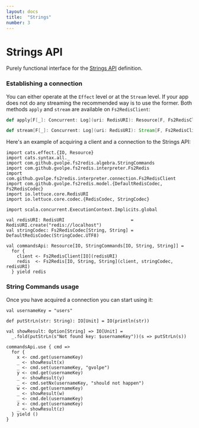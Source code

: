 ```yaml
---
layout: docs
title:  "Strings"
number: 3
---
```


# Strings API

Purely functional interface for the [Strings API](https://redis.io/commands#string) definition.

### Establishing a connection

You can either operate at the `Effect` level or at the `Stream` level. If your app does not do any streaming the recommended way is to use the former. Both methods `apply` and `stream` are available on `Fs2RedisClient`:

```scala
def apply[F[_]: Concurrent: Log](uri: RedisURI): Resource[F, Fs2RedisClient]
```

```scala
def stream[F[_]: Concurrent: Log](uri: RedisURI): Stream[F, Fs2RedisClient]
```

Here's an example of acquiring a client and a connection to the Strings API:

```tut:book:silent
import cats.effect.{IO, Resource}
import cats.syntax.all._
import com.github.gvolpe.fs2redis.algebra.StringCommands
import com.github.gvolpe.fs2redis.interpreter.Fs2Redis
import com.github.gvolpe.fs2redis.interpreter.connection.Fs2RedisClient
import com.github.gvolpe.fs2redis.model.{DefaultRedisCodec, Fs2RedisCodec}
import io.lettuce.core.RedisURI
import io.lettuce.core.codec.{RedisCodec, StringCodec}

import scala.concurrent.ExecutionContext.Implicits.global

val redisURI: RedisURI                         = RedisURI.create("redis://localhost")
val stringCodec: Fs2RedisCodec[String, String] = DefaultRedisCodec(StringCodec.UTF8)

val commandsApi: Resource[IO, StringCommands[IO, String, String]] =
  for {
    client <- Fs2RedisClient[IO](redisURI)
    redis  <- Fs2Redis[IO, String, String](client, stringCodec, redisURI)
  } yield redis
```

### String Commands usage

Once you have acquired a connection you can start using it:

```tut:book:silent
val usernameKey = "users"

def putStrLn(str: String): IO[Unit] = IO(println(str))

val showResult: Option[String] => IO[Unit] =
  _.fold(putStrLn(s"Not found key: $usernameKey"))(s => putStrLn(s))

commandsApi.use { cmd =>
  for {
    x <- cmd.get(usernameKey)
    _ <- showResult(x)
    _ <- cmd.set(usernameKey, "gvolpe")
    y <- cmd.get(usernameKey)
    _ <- showResult(y)
    _ <- cmd.setNx(usernameKey, "should not happen")
    w <- cmd.get(usernameKey)
    _ <- showResult(w)
    _ <- cmd.del(usernameKey)
    z <- cmd.get(usernameKey)
    _ <- showResult(z)
  } yield ()
}
```

